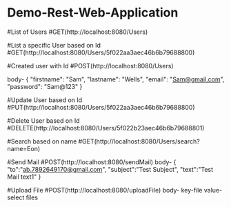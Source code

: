 # Demo-Rest-Web-Application

#List of Users
#GET(http://localhost:8080/Users)


#List a specific User based on Id
#GET(http://localhost:8080/Users/5f022aa3aec46b6b79688800)


#Created user with Id
#POST(http://localhost:8080/Users)

body-
{
    "firstname": "Sam",
    "lastname": "Wells",
    "email": "Sam@gmail.com",
    "password": "Sam@123"
}

#Update User based on Id
#PUT(http://localhost:8080/Users/5f022aa3aec46b6b79688800)


#Delete User based on Id
#DELETE(http://localhost:8080/Users/5f022b23aec46b6b79688801)


#Search based on name
#GET(http://localhost:8080/Users/search?name=Eon)

#Send Mail
#POST(http://localhost:8080/sendMail)
body-
{
    "to":"ab.7892649170@gmail.com",
    "subject":"Test Subject",
    "text":"Test Mail text1"
}

#Upload File
#POST(http://localhost:8080/uploadFile)
body-
key-file
value-select files
